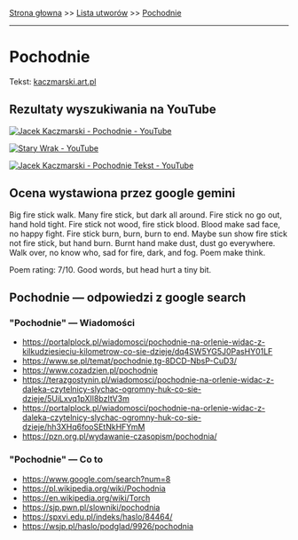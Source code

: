 [Strona głowna](../index.md) >> [Lista utworów](../list.md) >> [Pochodnie](437.md)

---

# Pochodnie

Tekst: [kaczmarski.art.pl](https://www.kaczmarski.art.pl/tworczosc/wiersze/pochodnie/)

## Rezultaty wyszukiwania na YouTube

[![Jacek Kaczmarski - Pochodnie - YouTube](http://img.youtube.com/vi/YiABiSPt4_M/0.jpg)](https://www.youtube.com/watch?v=YiABiSPt4_M "Jacek Kaczmarski - Pochodnie - YouTube")

[![Stary Wrak - YouTube](http://img.youtube.com/vi/er7ipg_zvfM/0.jpg)](https://www.youtube.com/watch?v=er7ipg_zvfM "Stary Wrak - YouTube")

[![Jacek Kaczmarski - Pochodnie  Tekst - YouTube](http://img.youtube.com/vi/fklCTs25Pyg/0.jpg)](https://www.youtube.com/watch?v=fklCTs25Pyg "Jacek Kaczmarski - Pochodnie  Tekst - YouTube")

## Ocena wystawiona przez google gemini

Big fire stick walk. Many fire stick, but dark all around. Fire stick no go out, hand hold tight. Fire stick not wood, fire stick blood. Blood make sad face, no happy fight. Fire stick burn, burn, burn to end. Maybe sun show fire stick not fire stick, but hand burn. Burnt hand make dust, dust go everywhere. Walk over, no know who, sad for fire, dark, and fog. Poem make think.

Poem rating: 7/10. Good words, but head hurt a tiny bit.


## Pochodnie — odpowiedzi z google search

### "Pochodnie" — Wiadomości

 - <https://portalplock.pl/wiadomosci/pochodnie-na-orlenie-widac-z-kilkudziesieciu-kilometrow-co-sie-dzieje/dq4SW5YG5J0PasHY01LF>
 - <https://www.se.pl/temat/pochodnie,tg-8DCD-NbsP-CuD3/>
 - <https://www.cozadzien.pl/pochodnie>
 - <https://terazgostynin.pl/wiadomosci/pochodnie-na-orlenie-widac-z-daleka-czytelnicy-slychac-ogromny-huk-co-sie-dzieje/5UiLxvq1pXIl8bzItV3m>
 - <https://portalplock.pl/wiadomosci/pochodnie-na-orlenie-widac-z-daleka-czytelnicy-slychac-ogromny-huk-co-sie-dzieje/hh3XHq6fooSEtNkHFYmM>
 - <https://pzn.org.pl/wydawanie-czasopism/pochodnia/>

### "Pochodnie" — Co to

 - <https://www.google.com/search?num=8>
 - <https://pl.wikipedia.org/wiki/Pochodnia>
 - <https://en.wikipedia.org/wiki/Torch>
 - <https://sjp.pwn.pl/slowniki/pochodnia>
 - <https://spxvi.edu.pl/indeks/haslo/84464/>
 - <https://wsjp.pl/haslo/podglad/9926/pochodnia>

